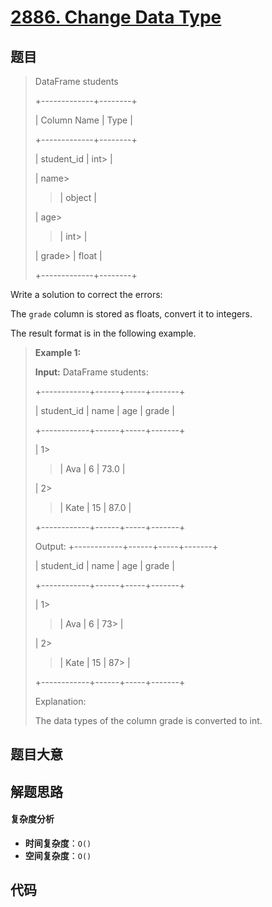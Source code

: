 # [2886. Change Data Type](https://leetcode.com/problems/change-data-type/)

## 题目

> DataFrame students
>
> +-------------+--------+
>
> | Column Name | Type |
>
> +-------------+--------+
>
> | student_id | int>
> |
>
> | name>
>
> > | object |
>
> | age>
>
> > | int>
> > |
>
> | grade>
> | float |
>
> +-------------+--------+

Write a solution to correct the errors:

The `grade` column is stored as floats, convert it to integers.

The result format is in the following example.

> **Example 1:**
>
> **Input:** DataFrame students:
>
> +------------+------+-----+-------+
>
> | student_id | name | age | grade |
>
> +------------+------+-----+-------+
>
> | 1>
>
> > | Ava | 6 | 73.0 |
>
> | 2>
>
> > | Kate | 15 | 87.0 |
>
> +------------+------+-----+-------+
>
> Output: +------------+------+-----+-------+
>
> | student_id | name | age | grade |
>
> +------------+------+-----+-------+
>
> | 1>
>
> > | Ava | 6 | 73>
> > |
>
> | 2>
>
> > | Kate | 15 | 87>
> > |
>
> +------------+------+-----+-------+
>
> Explanation:
>
> The data types of the column grade is converted to int.

## 题目大意

## 解题思路

#### 复杂度分析

- **时间复杂度**：`O()`
- **空间复杂度**：`O()`

## 代码

```javascript

```
